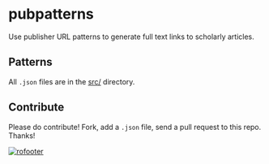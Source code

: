 pubpatterns
===========

Use publisher URL patterns to generate full text links to scholarly articles.

## Patterns

All `.json` files are in the [src/](src/) directory.

## Contribute

Please do contribute! Fork, add a `.json` file, send a pull request to this repo. Thanks!

[![rofooter](http://ropensci.org/public_images/github_footer.png)](http://ropensci.org)
